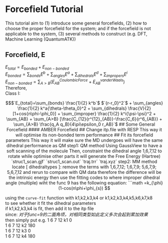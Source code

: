 # Forcefield Tutorial

This tutorial aim to (1) introduce some general forcefields, (2) how to choose the proper forcefield for the system;
and if the forcefield is not applicable to the system, (3) several methods to construct (e.g. DFT, Machine Learning (QuantumATK))

## Forcefield, E

$`E_{total}=E_{bonded}+E_{non-bonded}`$  
$`E_{bonded}=\sum_{bonds} E^{b}+\sum_{angles} E^{a}+\sum_{dihedrals} E^{d}+\sum_{impropers} E^{i}`$  
$`E_{non-bonded}=\sum_{A>B}(E^{Coulombic Force}_{AB}+E^{van der Waals}_{AB})`$  
Therefore,  
Class I: 
```math 
$`E_{total}=\sum_{bonds} \frac{1}{2} k^b`$ $`{r-r_0}^2`$

+ \sum_{angles} \frac{1}{2} k^a{\theta-\theta_0}^2 + \sum_{dihedrals} \frac{V}{2} [1+cos{n\phi-\phi_0}] + \sum_{improper} \frac{1}{2} k^i{\psi-\psi}^2 + \sum_{AB} + \sum_{A>B} [\frac{C_{12}{r^{12}_{AB}}-\frac{C_6}{r^6_{AB}} + \sum_{A>B} \frac{q_A q_B}{4\pi\epsilon_0 r_AB}`$

## Some General Forcefield

#### AMBER Forcefield 


## Change itp.file with RESP 
This way it will optimise its non-bonded term performance 

## Fit its forcefield parameters
This way it will make sure the MD undergoes will have the same dihedral performance as QM

step1: QM method 
Using GaussView to have a soft scanning of the molecule 
Then, constraint the dihedral angle 1,6,7,12 to rotate while optimise other parts 
it will generate the Free Energy (Hartree)
`struc1_scan.gjf` `struc1_scan.out`
`traj.trr` `traj.xyz`

step2: MM method

locate [ dihedraltypes ]:
remove the terms with 1,6,7,12; 1,6,7,9; 5,6,7,9; 5,6,7,12 and rerun to compare with QM data
therefore the difference will be the intrinsic energy 

then use the fitting codes to 
where improper dihedral angle (multiple) wiht the func 9 has the following equation:
```math
=k_{\phi}(1-cos(n\phi+\phi_{s})  
```
using the `curve-fit` function with k1,k2,k3,k4 or k1,k2,k3,k4,k5,k6,k7,k8  
to see whether it fit the dihedral parameters  
if k1,k2,k3,k4 is fit, then add it to the itp file  
since: *对于func=9的二面角项，对相同类型如此定义多次会起到累加效果*  
then simply put e.g. 1 6 7 12 k1 0  
                     1 6 7 12 k2 180  
                     1 6 7 12 k3 0  
                     1 6 7 12 k4 180  
